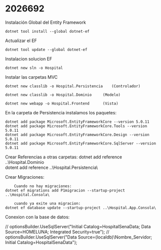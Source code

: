 # 2026692

Instalación Global del Entity Framework

	dotnet tool install --global dotnet-ef

Actualizar el EF

  	dotnet tool update --global dotnet-ef

Instalacion solucion EF

  	dotnet new sln -o Hospital
  
Instalar las carpetas MVC
                                
	dotnet new classlib -o Hospital.Persistencia 	(Controlador)
                                
  	dotnet new classlib -o Hospital.Dominio 	(Modelo)
                                 
	dotnet new webapp -o Hospital.Frontend 		(Vista)
  
En la carpeta de Persistencia instalamos los paquetes:

	dotnet add package Microsoft.EntityFrameworkCore --version 5.0.11
	dotnet add package Microsoft.EntityFrameworkCore.Tools --version 5.0.11
	dotnet add package Microsoft.EntityFrameworkCore.Design --version 5.0.11
	dotnet add package Microsoft.EntityFrameworkCore.SqlServer --version 5.0.11

Crear Referencias a otras carpetas:
	dotnet add reference ..\Hospital.Dominio\
	dotent add reference ..\Hospital.Persistencia\

Crear Migraciones:

		Cuando no hay migraciones:
	dotnet ef migrations add P1migracion --startup-project ..\Hospital.Consola\	
		
		cuando ya exite una migracion:
	dotnet ef database update --startup-project ..\Hospital.App.Consola\		
Conexion con la base de datos:

// optionsBuilder.UseSqlServer("Initial Catalog=HospitalSenaData; Data Source=HOMELUNA; Integrated Security=true");
// optionsBuilder.UseSqlServer("Data Source=(localdb)\\Nombre_Servidor; Initial Catalog=HospitalSenaData");
